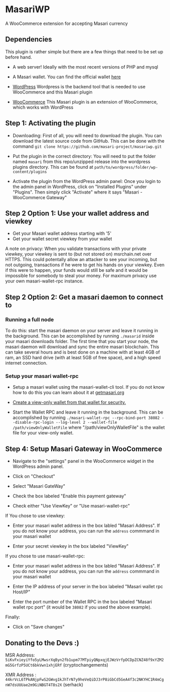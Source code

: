 # MasariWP
A WooCommerce extension for accepting Masari currency

## Dependencies
This plugin is rather simple but there are a few things that need to be set up before hand.

* A web server! Ideally with the most recent versions of PHP and mysql

* A Masari wallet. You can find the official wallet [here](https://github.com/masari-project/masari)

* [WordPress](https://wordpress.org)
Wordpress is the backend tool that is needed to use WooCommerce and this Masari plugin

* [WooCommerce](https://woocommerce.com)
This Masari plugin is an extension of WooCommerce, which works with WordPress

## Step 1: Activating the plugin
* Downloading: First of all, you will need to download the plugin. You can download the latest source code from GitHub. This can be done with the command `git clone https://github.com/masari-project/masariwp.git`

* Put the plugin in the correct directory: You will need to put the folder named `masari` from this repo/unzipped release into the wordpress plugins directory. This can be found at `path/to/wordpress/folder/wp-content/plugins`

* Activate the plugin from the WordPress admin panel: Once you login to the admin panel in WordPress, click on "Installed Plugins" under "Plugins". Then simply click "Activate" where it says "Masari - WooCommerce Gateway"

## Step 2 Option 1: Use your wallet address and viewkey

* Get your Masari wallet address starting with '5'
* Get your wallet secret viewkey from your wallet

A note on privacy: When you validate transactions with your private viewkey, your viewkey is sent to (but not stored on) msrchain.net over HTTPS. This could potentally allow an attacker to see your incoming, but not outgoing, transactions if he were to get his hands on your viewkey. Even if this were to happen, your funds would still be safe and it would be impossible for somebody to steal your money. For maximum privacy use your own masari-wallet-rpc instance.

## Step 2 Option 2: Get a masari daemon to connect to

### Running a full node

To do this: start the masari daemon on your server and leave it running in the background. This can be accomplished by running `./masarid` inside your masari downloads folder. The first time that you start your node, the masari daemon will download and sync the entire masari blockchain. This can take several hours and is best done on a machine with at least 4GB of ram, an SSD hard drive (with at least 5GB of free space), and a high speed internet connection.

### Setup your  masari wallet-rpc

* Setup a masari wallet using the masari-wallet-cli tool. If you do not know how to do this you can learn about it at [getmasari.org](https://getmasari.org)

* [Create a view-only wallet from that wallet for security.](https://monero.stackexchange.com/questions/3178/how-to-create-a-view-only-wallet-for-the-gui/4582#4582)

* Start the Wallet RPC and leave it running in the background. This can be accomplished by running `./masari-wallet-rpc --rpc-bind-port 38082 --disable-rpc-login --log-level 2 --wallet-file /path/viewOnlyWalletFile` where "/path/viewOnlyWalletFile" is the wallet file for your view-only wallet.

## Step 4: Setup Masari Gateway in WooCommerce

* Navigate to the "settings" panel in the WooCommerce widget in the WordPress admin panel.

* Click on "Checkout"

* Select "Masari GateWay"

* Check the box labeled "Enable this payment gateway"

* Check either "Use ViewKey" or "Use masari-wallet-rpc"

If You chose to use viewkey:

* Enter your masari wallet address in the box labled "Masari Address". If you do not know your address, you can run the `address` commmand in your masari wallet

* Enter your secret viewkey in the box labeled "ViewKey"

If you chose to use masari-wallet-rpc:

* Enter your masari wallet address in the box labled "Masari Address". If you do not know your address, you can run the `address` commmand in your masari wallet

* Enter the IP address of your server in the box labeled "Masari wallet rpc Host/IP"

* Enter the port number of the Wallet RPC in the box labeled "Masari wallet rpc port" (it would be `38082` if you used the above example).

Finally:

* Click on "Save changes"

## Donating to the Devs :)
MSR Address: `5iKvFxieyiYfo5yLMwsrXqByn2fb1upm77MTpiyQNpxqjEJWzVrfpDCDpZCNZ48f9xYZM2mG5GrfzP5UCt6bkVwn1xhjERf` (cryptochangements)

XMR Address : `44krVcL6TPkANjpFwS2GWvg1kJhTrN7y9heVeQiDJ3rP8iGbCd5GeA4f3c2NKYHC1R4mCgnW7dsUUUae2m9GiNBGT4T8s2X` (serhack)
